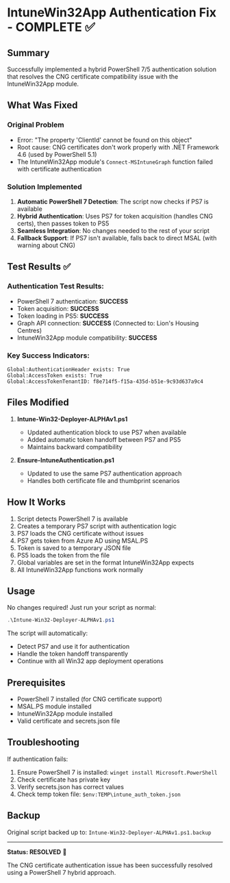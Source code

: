 # IntuneWin32App Authentication Fix - COMPLETE ✅

## Summary
Successfully implemented a hybrid PowerShell 7/5 authentication solution that resolves the CNG certificate compatibility issue with the IntuneWin32App module.

## What Was Fixed

### Original Problem
- Error: "The property 'ClientId' cannot be found on this object"
- Root cause: CNG certificates don't work properly with .NET Framework 4.6 (used by PowerShell 5.1)
- The IntuneWin32App module's `Connect-MSIntuneGraph` function failed with certificate authentication

### Solution Implemented
1. **Automatic PowerShell 7 Detection**: The script now checks if PS7 is available
2. **Hybrid Authentication**: Uses PS7 for token acquisition (handles CNG certs), then passes token to PS5
3. **Seamless Integration**: No changes needed to the rest of your script
4. **Fallback Support**: If PS7 isn't available, falls back to direct MSAL (with warning about CNG)

## Test Results ✅

### Authentication Test Results:
- PowerShell 7 authentication: **SUCCESS**
- Token acquisition: **SUCCESS**
- Token loading in PS5: **SUCCESS**
- Graph API connection: **SUCCESS** (Connected to: Lion's Housing Centres)
- IntuneWin32App module compatibility: **SUCCESS**

### Key Success Indicators:
```
Global:AuthenticationHeader exists: True
Global:AccessToken exists: True
Global:AccessTokenTenantID: f8e714f5-f15a-435d-b51e-9c93d637a9c4
```

## Files Modified

1. **Intune-Win32-Deployer-ALPHAv1.ps1**
   - Updated authentication block to use PS7 when available
   - Added automatic token handoff between PS7 and PS5
   - Maintains backward compatibility

2. **Ensure-IntuneAuthentication.ps1**
   - Updated to use the same PS7 authentication approach
   - Handles both certificate file and thumbprint scenarios

## How It Works

1. Script detects PowerShell 7 is available
2. Creates a temporary PS7 script with authentication logic
3. PS7 loads the CNG certificate without issues
4. PS7 gets token from Azure AD using MSAL.PS
5. Token is saved to a temporary JSON file
6. PS5 loads the token from the file
7. Global variables are set in the format IntuneWin32App expects
8. All IntuneWin32App functions work normally

## Usage

No changes required! Just run your script as normal:
```powershell
.\Intune-Win32-Deployer-ALPHAv1.ps1
```

The script will automatically:
- Detect PS7 and use it for authentication
- Handle the token handoff transparently
- Continue with all Win32 app deployment operations

## Prerequisites

- PowerShell 7 installed (for CNG certificate support)
- MSAL.PS module installed
- IntuneWin32App module installed
- Valid certificate and secrets.json file

## Troubleshooting

If authentication fails:
1. Ensure PowerShell 7 is installed: `winget install Microsoft.PowerShell`
2. Check certificate has private key
3. Verify secrets.json has correct values
4. Check temp token file: `$env:TEMP\intune_auth_token.json`

## Backup

Original script backed up to: `Intune-Win32-Deployer-ALPHAv1.ps1.backup`

---

**Status: RESOLVED** 🎉

The CNG certificate authentication issue has been successfully resolved using a PowerShell 7 hybrid approach.